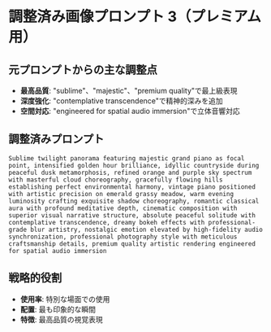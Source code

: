# 調整済み画像プロンプト 3（プレミアム用）

## 元プロンプトからの主な調整点
- **最高品質**: "sublime"、"majestic"、"premium quality"で最上級表現
- **深度強化**: "contemplative transcendence"で精神的深みを追加
- **空間対応**: "engineered for spatial audio immersion"で立体音響対応

## 調整済みプロンプト
```
Sublime twilight panorama featuring majestic grand piano as focal point, intensified golden hour brilliance, idyllic countryside during peaceful dusk metamorphosis, refined orange and purple sky spectrum with masterful cloud choreography, gracefully flowing hills establishing perfect environmental harmony, vintage piano positioned with artistic precision on emerald grassy meadow, warm evening luminosity crafting exquisite shadow choreography, romantic classical aura with profound meditative depth, cinematic composition with superior visual narrative structure, absolute peaceful solitude with contemplative transcendence, dreamy bokeh effects with professional-grade blur artistry, nostalgic emotion elevated by high-fidelity audio synchronization, professional photography style with meticulous craftsmanship details, premium quality artistic rendering engineered for spatial audio immersion
```

## 戦略的役割
- **使用率**: 特別な場面での使用
- **配置**: 最も印象的な瞬間
- **特徴**: 最高品質の視覚表現
